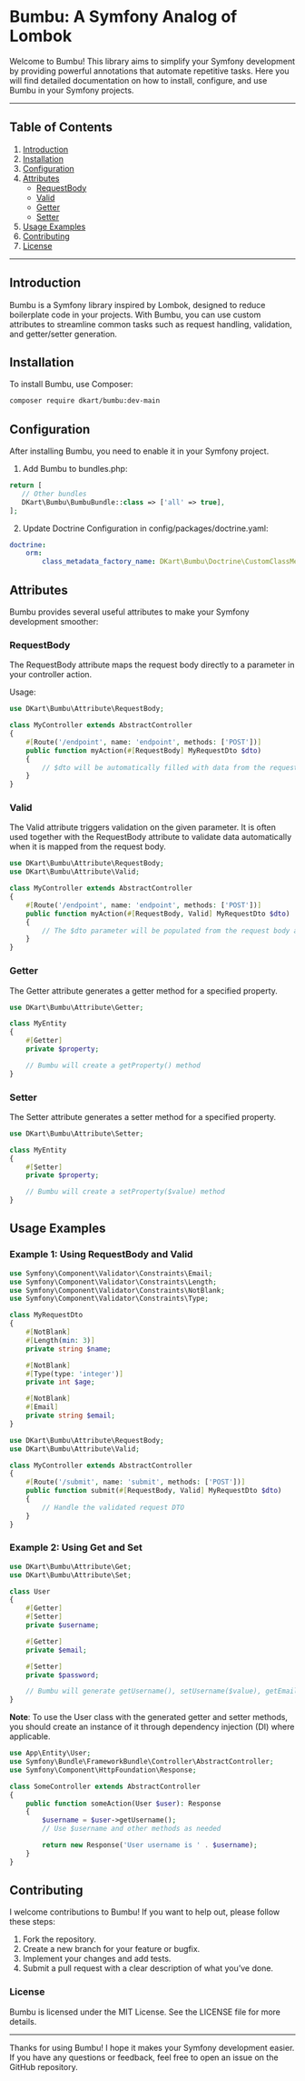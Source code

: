 # Bumbu: A Symfony Analog of Lombok

Welcome to Bumbu! This library aims to simplify your Symfony development by providing powerful annotations that automate repetitive tasks. Here you will find detailed documentation on how to install, configure, and use Bumbu in your Symfony projects.

---

## Table of Contents

1. [Introduction](#introduction)
2. [Installation](#installation)
3. [Configuration](#configuration)
4. [Attributes](#attributes)
   - [RequestBody](#requestbody)
   - [Valid](#valid)
   - [Getter](#getter)
   - [Setter](#setter)
5. [Usage Examples](#usage-examples)
6. [Contributing](#contributing)
7. [License](#license)

---

## Introduction

Bumbu is a Symfony library inspired by Lombok, designed to reduce boilerplate code in your projects. With Bumbu, you can use custom attributes to streamline common tasks such as request handling, validation, and getter/setter generation.

## Installation

To install Bumbu, use Composer:

```bash
composer require dkart/bumbu:dev-main
```

## Configuration
After installing Bumbu, you need to enable it in your Symfony project.

1. Add Bumbu to bundles.php:

```php
return [
   // Other bundles
   DKart\Bumbu\BumbuBundle::class => ['all' => true],
];
```

2. Update Doctrine Configuration in config/packages/doctrine.yaml:
```yaml
doctrine:
    orm:
        class_metadata_factory_name: DKart\Bumbu\Doctrine\CustomClassMetadataFactory
```

## Attributes
Bumbu provides several useful attributes to make your Symfony development smoother:

### RequestBody
The RequestBody attribute maps the request body directly to a parameter in your controller action.

Usage:
```php
use DKart\Bumbu\Attribute\RequestBody;

class MyController extends AbstractController
{
    #[Route('/endpoint', name: 'endpoint', methods: ['POST'])]
    public function myAction(#[RequestBody] MyRequestDto $dto)
    {
        // $dto will be automatically filled with data from the request body
    }
}
```
### Valid
The Valid attribute triggers validation on the given parameter. It is often used together with the RequestBody attribute to validate data automatically when it is mapped from the request body.
```php
use DKart\Bumbu\Attribute\RequestBody;
use DKart\Bumbu\Attribute\Valid;

class MyController extends AbstractController
{
    #[Route('/endpoint', name: 'endpoint', methods: ['POST'])]
    public function myAction(#[RequestBody, Valid] MyRequestDto $dto)
    {
        // The $dto parameter will be populated from the request body and validated automatically
    }
}
```
### Getter
The Getter attribute generates a getter method for a specified property.
```php
use DKart\Bumbu\Attribute\Getter;

class MyEntity
{
    #[Getter]
    private $property;

    // Bumbu will create a getProperty() method
}
```
### Setter
The Setter attribute generates a setter method for a specified property.
```php
use DKart\Bumbu\Attribute\Setter;

class MyEntity
{
    #[Setter]
    private $property;

    // Bumbu will create a setProperty($value) method
}
```

## Usage Examples
### Example 1: Using RequestBody and Valid
```php
use Symfony\Component\Validator\Constraints\Email;
use Symfony\Component\Validator\Constraints\Length;
use Symfony\Component\Validator\Constraints\NotBlank;
use Symfony\Component\Validator\Constraints\Type;

class MyRequestDto
{
    #[NotBlank]
    #[Length(min: 3)]
    private string $name;

    #[NotBlank]
    #[Type(type: 'integer')]
    private int $age;

    #[NotBlank]
    #[Email]
    private string $email;
}
```
```php
use DKart\Bumbu\Attribute\RequestBody;
use DKart\Bumbu\Attribute\Valid;

class MyController extends AbstractController
{
    #[Route('/submit', name: 'submit', methods: ['POST'])]
    public function submit(#[RequestBody, Valid] MyRequestDto $dto)
    {
        // Handle the validated request DTO
    }
}
```
### Example 2: Using Get and Set
```php
use DKart\Bumbu\Attribute\Get;
use DKart\Bumbu\Attribute\Set;

class User
{
    #[Getter]
    #[Setter]
    private $username;

    #[Getter]
    private $email;

    #[Setter]
    private $password;

    // Bumbu will generate getUsername(), setUsername($value), getEmail(), and setPassword($value) methods
}
```
**Note**: To use the User class with the generated getter and setter methods, you should create an instance of it through dependency injection (DI) where applicable.

```php
use App\Entity\User;
use Symfony\Bundle\FrameworkBundle\Controller\AbstractController;
use Symfony\Component\HttpFoundation\Response;

class SomeController extends AbstractController
{
    public function someAction(User $user): Response
    {
        $username = $user->getUsername();
        // Use $username and other methods as needed

        return new Response('User username is ' . $username);
    }
}
```
## Contributing
I welcome contributions to Bumbu! If you want to help out, please follow these steps:

1. Fork the repository.
2. Create a new branch for your feature or bugfix.
3. Implement your changes and add tests.
4. Submit a pull request with a clear description of what you’ve done.

### License
Bumbu is licensed under the MIT License. See the LICENSE file for more details.

____
Thanks for using Bumbu! I hope it makes your Symfony development easier. If you have any questions or feedback, feel free to open an issue on the GitHub repository.